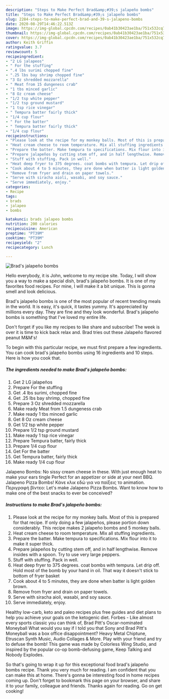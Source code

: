 ```yaml
---
description: "Steps to Make Perfect Brad&amp;#39;s jalapeño bombs"
title: "Steps to Make Perfect Brad&amp;#39;s jalapeño bombs"
slug: 2284-steps-to-make-perfect-brad-and-39-s-jalapeno-bombs
date: 2020-08-29T14:46:22.513Z
image: https://img-global.cpcdn.com/recipes/0ab41b30423ae1ba/751x532cq70/brads-jalapeno-bombs-recipe-main-photo.jpg
thumbnail: https://img-global.cpcdn.com/recipes/0ab41b30423ae1ba/751x532cq70/brads-jalapeno-bombs-recipe-main-photo.jpg
cover: https://img-global.cpcdn.com/recipes/0ab41b30423ae1ba/751x532cq70/brads-jalapeno-bombs-recipe-main-photo.jpg
author: Keith Griffin
ratingvalue: 3.7
reviewcount: 5
recipeingredient:
- "2 LG jalapeos"
- " For the stuffing"
- ".4 lbs surimi chopped fine"
- ".25 lbs bay shrimp chopped fine"
- "3 Oz shredded mozzarella"
- " Meat from 15 dungeness crab"
- "1 tbs minced garlic"
- "8 Oz cream cheese"
- "1/2 tsp white pepper"
- "1/2 tsp ground mustard"
- "1 tsp rice vinegar"
- " Tempura batter fairly thick"
- "1/4 cup flour"
- " For the batter"
- " Tempura batter fairly thick"
- "1/4 cup flour"
recipeinstructions:
- "Please look at the recipe for my monkey balls. Most of this is prepared for that recipe. If only doing a few jalapeños, please portion down considerably. This recipe makes 2 jalapeño bombs and 5 monkey balls."
- "Heat cream cheese to room temperature. Mix all stuffing ingredients."
- "Prepare the batter. Make tempura to specifications. Mix flour into it to make it super thick."
- "Prepare jalapeños by cutting stem off, and in half lengthwise. Remove insides with a spoon. Try to use very large peppers."
- "Stuff with stuffing. Pack in well."
- "Heat deep fryer to 375 degrees. coat bombs with tempura. Let drip off. Hold most of the bomb by your hand in oil. That way it doesn&#39;t stick to bottom of fryer basket"
- "Cook about 4 to 5 minutes, they are done when batter is light golden brown."
- "Remove from fryer and drain on paper towels."
- "Serve with siracha aioli, wasabi, and soy sauce."
- "Serve immediately, enjoy."
categories:
- Recipe
tags:
- brads
- jalapeo
- bombs

katakunci: brads jalapeo bombs 
nutrition: 200 calories
recipecuisine: American
preptime: "PT39M"
cooktime: "PT39M"
recipeyield: "2"
recipecategory: Lunch

---
```



![Brad&#39;s jalapeño bombs](https://img-global.cpcdn.com/recipes/0ab41b30423ae1ba/751x532cq70/brads-jalapeno-bombs-recipe-main-photo.jpg)

Hello everybody, it is John, welcome to my recipe site. Today, I will show you a way to make a special dish, brad&#39;s jalapeño bombs. It is one of my favorites food recipes. For mine, I will make it a bit unique. This is gonna smell and look delicious.

Brad&#39;s jalapeño bombs is one of the most popular of recent trending meals in the world. It is easy, it's quick, it tastes yummy. It's appreciated by millions every day. They are fine and they look wonderful. Brad&#39;s jalapeño bombs is something that I've loved my entire life.

Don&#39;t forget if you like my recipes to like share and subscribe! The week is over it is time to kick back relax and. Brad tries out these Jalapeño flavored peanut M&amp;M&#39;s!


To begin with this particular recipe, we must first prepare a few ingredients. You can cook brad&#39;s jalapeño bombs using 16 ingredients and 10 steps. Here is how you cook that.

<!--inarticleads1-->

##### The ingredients needed to make Brad&#39;s jalapeño bombs:

1. Get 2 LG jalapeños
1. Prepare  For the stuffing
1. Get .4 lbs surimi, chopped fine
1. Get .25 lbs bay shrimp, chopped fine
1. Prepare 3 Oz shredded mozzarella
1. Make ready  Meat from 1.5 dungeness crab
1. Make ready 1 tbs minced garlic
1. Get 8 Oz cream cheese
1. Get 1/2 tsp white pepper
1. Prepare 1/2 tsp ground mustard
1. Make ready 1 tsp rice vinegar
1. Prepare  Tempura batter, fairly thick
1. Prepare 1/4 cup flour
1. Get  For the batter
1. Get  Tempura batter, fairly thick
1. Make ready 1/4 cup flour


Jalapeno Bombs: No sissy cream cheese in these. With just enough heat to make your ears tingle Perfect for an appetizer or side at your next BBQ. Jalapeno Pizza Bombs! Κάνε κλικ εδώ για να παίξεις το animation. Περιγραφή βίντεο: Let&#39;s make Jalapeno Pizza Bombs. Want to know how to make one of the best snacks to ever be conceived? 

<!--inarticleads2-->

##### Instructions to make Brad&#39;s jalapeño bombs:

1. Please look at the recipe for my monkey balls. Most of this is prepared for that recipe. If only doing a few jalapeños, please portion down considerably. This recipe makes 2 jalapeño bombs and 5 monkey balls.
1. Heat cream cheese to room temperature. Mix all stuffing ingredients.
1. Prepare the batter. Make tempura to specifications. Mix flour into it to make it super thick.
1. Prepare jalapeños by cutting stem off, and in half lengthwise. Remove insides with a spoon. Try to use very large peppers.
1. Stuff with stuffing. Pack in well.
1. Heat deep fryer to 375 degrees. coat bombs with tempura. Let drip off. Hold most of the bomb by your hand in oil. That way it doesn&#39;t stick to bottom of fryer basket
1. Cook about 4 to 5 minutes, they are done when batter is light golden brown.
1. Remove from fryer and drain on paper towels.
1. Serve with siracha aioli, wasabi, and soy sauce.
1. Serve immediately, enjoy.


Healthy low-carb, keto and paleo recipes plus free guides and diet plans to help you achieve your goals on the ketogenic diet. Forbes - Like almost every sports classic you can think of, Brad Pitt&#39;s Oscar-nominated Moneyball What would you say if I told you that Sony and Brad Pitt&#39;s Moneyball was a box office disappointment? Heavy Metal Chiptune, Etruscan Synth Music, Audio Collages &amp; More. Play with your friend and try to defuse the bomb! This game was made by Colorless Wing Studio, and inspired by the popular co-op bomb-defusing game, Keep Talking and Nobody Explodes. 

So that's going to wrap it up for this exceptional food brad&#39;s jalapeño bombs recipe. Thank you very much for reading. I am confident that you can make this at home. There's gonna be interesting food in home recipes coming up. Don't forget to bookmark this page on your browser, and share it to your family, colleague and friends. Thanks again for reading. Go on get cooking!
